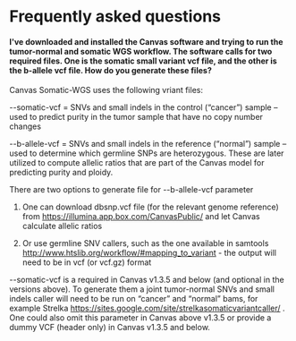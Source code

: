 Frequently asked questions
=================================

#### I've downloaded and installed the Canvas software and trying to run the tumor-normal and somatic WGS workflow.  The software calls for two required files.  One is the somatic small variant vcf file, and the other is the b-allele vcf file.  How do you generate these files?  
Canvas Somatic-WGS uses the following vriant files: 

--somatic-vcf = SNVs and small indels in the control (“cancer”) sample – used to predict purity in the tumor sample that have no copy number changes 

--b-allele-vcf = SNVs and small indels in the reference (“normal”) sample – used to determine which germline SNPs are heterozygous. These are later utilized to compute allelic ratios that are part of the Canvas model for predicting purity and ploidy. 

There are two options to generate file for --b-allele-vcf parameter 

1)	One can download dbsnp.vcf file (for the relevant genome reference)  from https://illumina.app.box.com/CanvasPublic/ and let Canvas calculate allelic ratios 

2)	Or use germline SNV callers, such as the one available in samtools http://www.htslib.org/workflow/#mapping_to_variant - the output will need to be in vcf (or vcf.gz) format 

--somatic-vcf is a required in Canvas v1.3.5 and below (and optional in the versions above). To generate them a joint tumor-normal SNVs and small indels caller will need to be run on “cancer” and “normal” bams, for example Strelka https://sites.google.com/site/strelkasomaticvariantcaller/ . One could also omit this parameter in Canvas above v1.3.5 or provide a dummy VCF (header only) in Canvas v1.3.5 and below.


